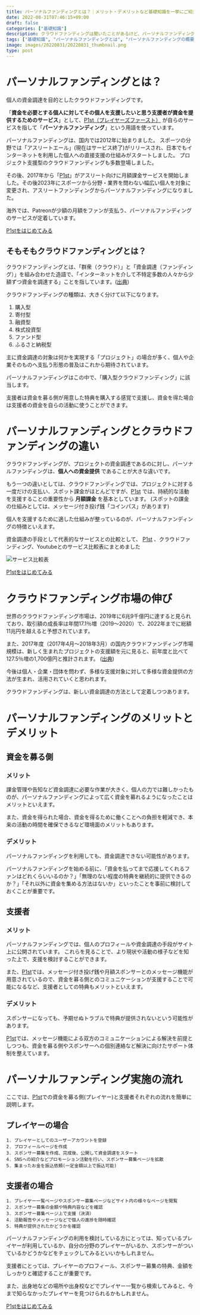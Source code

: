 ```yaml
---
title: パーソナルファンディングとは？｜メリット・デメリットなど基礎知識を一挙にご紹介
date: 2022-08-31T07:46:15+09:00
draft: false
categories: ["基礎知識"]
description: クラウドファンディングは聞いたことがあるけど、パーソナルファンディングってなんだろう？この記事では、そもそもクラウドファンディングとは何か？や、メリット・デメリットなどをわかりやすくご紹介します。パーソナルファンディングに挑戦するうえで、知っておきたい基礎知識を解説していきます。
tags: ["基礎知識", "パーソナルファンディングとは", "パーソナルファンディングの概要"]
image: images/20220831/20220831_thumbnail.png
type: post
---
```


# パーソナルファンディングとは？

個人の資金調達を目的としたクラウドファンディングです。

「**資金を必要とする個人に対してその個人を支援したいと思う支援者が資金を提供するためのサービス**」として、[P1st（プレイヤーズファースト）][p1st_site] が自らのサービスを指して「**パーソナルファンディング**」という用語を使っています。

パーソナルファンディングは、国内では2012年に始まりました。
スポーツの分野では「アスリートエール」(現在はサービス終了)がリリースされ、日本でもインターネットを利用した個人への直接支援の仕組みがスタートしました。
プロジェクト支援型のクラウドファンディングも多数登場しました。

その後、2017年から「[P1st][p1st_site]」がアスリート向けに月額課金サービスを開始しました。その後2023年にスポーツから分野・業界を問わない幅広い個人を対象に変更され、アスリートファンディングからパーソナルファンディングになりました。

海外では、Patreonが少額の月額をファンが支払う、パーソナルファンディングのサービスが定着しています。

<a href="https://players1.st/">
  <div class="primary-button">
    P1stをはじめてみる
  </div>
</a>

## そもそもクラウドファンディングとは？

クラウドファンディングとは、「群衆（クラウド）」と「資金調達（ファンディング）」を組み合わせた造語で、「インターネットを介して不特定多数の人々から少額ずつ資金を調達する」ことを指しています。([出典][source1])

クラウドファンディングの種類は、大きく分けて以下になります。

1. 購入型
1. 寄付型
1. 融資型
1. 株式投資型
1. ファンド型
1. ふるさと納税型

主に資金調達の対象は何かを実現する「プロジェクト」の場合が多く、個人や企業そのものへ支払う形態の普及はこれから期待されています。

パーソナルファンディングはこの中で、「購入型クラウドファンディング」に該当します。

支援者は資金を募る側が用意した特典を購入する感覚で支援し、資金を得た場合は支援者の資金を自らの活動に使うことができます。

# パーソナルファンディングとクラウドファンディングの違い

クラウドファンディングが、プロジェクトの資金調達であるのに対し、パーソナルファンディングは、**個人への資金提供** であることが大きな違いです。

もう一つの違いとしては、クラウドファンディングでは、プロジェクトに対する一度だけの支払い、スポット課金がほとんどですが、[P1st][p1st_site] では、持続的な活動を支援することの重要性から **月額課金** を基本としています。
(スポットの課金の仕組みとしては、メッセージ付き投げ銭「コインパス」があります)

個人を支援するために適した仕組みが整っているのが、パーソナルファンディングの特徴といえます。

資金調達の手段として代表的なサービスとの比較として、 [P1st][p1st_site] 、クラウドファンディング、Youtubeとのサービス比較表にまとめました

![サービス比較表](images/20220831/20220831_compare_services-2-1.png)

<a href="https://players1.st/">
  <div class="primary-button">
    P1stをはじめてみる
  </div>
</a>

# クラウドファンディング市場の伸び

世界のクラウドファンディング市場は、2019年に6兆9千億円に達すると見られており、取引額の成長率は年間17.1％増（2019〜2020）で、2022年までに総額11兆円を越えると予想されています。

また、2017年度（2017年4月～2018年3月）の国内クラウドファンディング市場規模は、新しく生まれたプロジェクトの支援額を元に見ると、前年度と比べて127.5％増の1,700億円と推計されます。
([出典][source1])

今後は個人・企業・団体を問わず、多様な支援対象に対して多様な資金提供の方法が生まれ、活用されていくと思われます。

クラウドファンディングは、新しい資金調達の方法として定着しつつあります。

# パーソナルファンディングのメリットとデメリット

## 資金を募る側

### メリット

課金管理や告知など資金調達に必要な作業が大きく、個人の力では難しかったものが、パーソナルファンディングによって広く資金を募れるようになったことはメリットといえます。

また、資金を得られた場合、資金を得るために働くことへの負担を軽減でき、本来の活動の時間を確保できるなど環境面のメリットもあります。

### デメリット

パーソナルファンディングを利用しても、資金調達できない可能性があります。

パーソナルファンディングを始める前に、「資金を払ってまで応援してくれるファンはどれくらいいるのか？」「無理のない程度の特典を継続的に提供できるのか？」「それ以外に資金を集める方法はないか」といったことを事前に検討しておくことが重要です。


## 支援者

### メリット

パーソナルファンディングでは、個人のプロフィールや資金調達の手段がサイト上に公開されています。
これらを見ることで、より現状や活動の様子などを知った上で、支援を検討することができます。

また、[P1st][p1st_site]では、メッセージ付き投げ銭や月額スポンサーとのメッセージ機能が用意されているので、資金を募る側とのコミュニケーションが支援することで可能になるなど、支援者としての特典もメリットといえます。

### デメリット

スポンサーになっても、予期せぬトラブルで特典が提供されないという可能性があります。

[P1st][p1st_site]では、メッセージ機能による双方のコミュニケーションによる解決を前提としつつも、資金を募る側やスポンサーへの個別連絡など解決に向けたサポート体制を整えています。

# パーソナルファンディング実施の流れ

ここでは、[P1st][p1st_site]での資金を募る側(プレイヤー)と支援者それぞれの流れを簡単に説明します。

## プレイヤーの場合

    1. プレイヤーとしてのユーザーアカウントを登録
    2. プロフィールページを作成
    3. スポンサー募集を作成、完成後、公開して資金調達をスタート
    4. SNSへの紹介などプロモーション活動を行い、スポンサー募集ページを拡散
    5. 集まったお金を振込依頼(一定金額以上で振込可能)

## 支援者の場合

    1. プレイヤー一覧ページやスポンサー募集ページなどサイト内の様々なページを閲覧
    2. スポンサー募集の金額や特典内容などを確認
    3. スポンサー募集ページ上で支援（決済）
    4. 活動報告やメッセージなどで個人の進捗を随時確認
    5. 特典が提供されたかどうかを確認

パーソナルファンディングの利用を検討している方にとっては、知っているプレイヤーが利用しているか、自分の分野のプレイヤーがいるか、スポンサーがついているかどうかなどをチェックしてみるといいかもしれません。

支援者にとっては、プレイヤーのプロフィール、スポンサー募集の特典、金額をしっかりと確認することが重要です。

また、出身地などの場所や出身校などでプレイヤー一覧から検索してみると、今まで知らなかったプレイヤーを見つけられるかもしれません。

<a href="https://players1.st/">
  <div class="primary-button">
    P1stをはじめてみる
  </div>
</a>


[p1st_site]: https://players1.st
[source1]: https://camp-fire.jp/academy/articles/article-1
